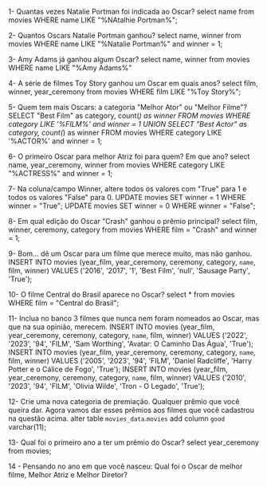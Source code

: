 1- Quantas vezes Natalie Portman foi indicada ao Oscar?
select name from movies WHERE name LIKE "%NAtalhie Portman%";

2- Quantos Oscars Natalie Portman ganhou?
select name, winner from movies WHERE name LIKE "%Natalie Portman%" and winner = 1;

3- Amy Adams já ganhou algum Oscar?
select name, winner from movies WHERE name LIKE "%Amy Adams%"

4- A série de filmes Toy Story ganhou um Oscar em quais anos?
select film, winner, year_ceremony from movies WHERE film LIKE "%Toy Story%";

5- Quem tem mais Oscars: a categoria "Melhor Ator" ou "Melhor Filme"?
SELECT "Best Film" as category, count(*) as winner
FROM movies
WHERE category LIKE '%FILM%' and winner = 1
UNION
SELECT "Best Actor" as category, count(*) as winner
FROM movies
WHERE category LIKE '%ACTOR%' and winner = 1;

6- O primeiro Oscar para melhor Atriz foi para quem? Em que ano?
select name, year_ceremony, winner from movies WHERE category LIKE "%ACTRESS%" and winner = 1;

7- Na coluna/campo Winner, altere todos os valores com "True" para 1 e todos os valores "False" para 0.
UPDATE movies SET winner = 1 WHERE winner = "True";
UPDATE movies SET winner = 0 WHERE winner = "False";

8- Em qual edição do Oscar "Crash" ganhou o prêmio principal?
select film, winner, ceremony, category from movies WHERE film = "Crash" and winner = 1;

9- Bom... dê um Oscar para um filme que merece muito, mas não ganhou.
INSERT INTO movies (year_film, year_ceremony, ceremony, category, `name`, film, winner) VALUES ('2016', '2017', '1', 'Best Film', 'null', 'Sausage Party', 'True');

10- O filme Central do Brasil aparece no Oscar?
select * from movies WHERE film = "Central do Brasil";

11- Inclua no banco 3 filmes que nunca nem foram nomeados ao Oscar, mas que na sua opinião, merecem.
INSERT INTO movies (year_film, year_ceremony, ceremony, category, `name`, film, winner) VALUES ('2022', '2023', '94', 'FILM', 'Sam Worthing', 'Avatar: O Caminho Das Água', 'True');
INSERT INTO movies (year_film, year_ceremony, ceremony, category, `name`, film, winner) VALUES ('2005', '2023', '94', 'FILM', 'Daniel Radcliffe', 'Harry Potter e o Cálice de Fogo', 'True');
INSERT INTO movies (year_film, year_ceremony, ceremony, category, `name`, film, winner) VALUES ('2010', '2023', '94', 'FILM', 'Olivia Wilde', 'Tron - O Legado', 'True');

12- Crie uma nova categoria de premiação. Qualquer prêmio que você queira dar. Agora vamos dar esses prêmios aos filmes que você cadastrou na questão acima.
alter table `movies_data`.`movies` add column `good` varchar(11);

13- Qual foi o primeiro ano a ter um prêmio do Oscar?
select year_ceremony from movies;

14 - Pensando no ano em que você nasceu: Qual foi o Oscar de melhor filme, Melhor Atriz e Melhor Diretor?
